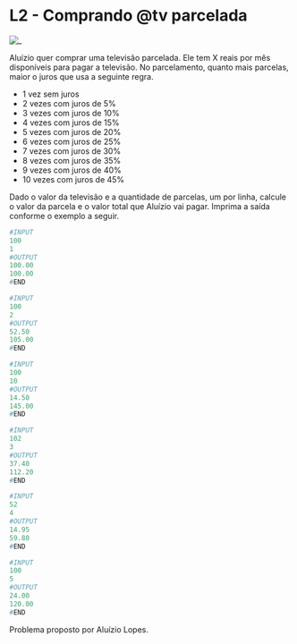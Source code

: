 # L2 - Comprando @tv parcelada

![_](cover.jpg)

Aluízio quer comprar uma televisão parcelada. Ele tem X reais por mês disponíveis para pagar a televisão. No parcelamento, quanto mais parcelas, maior o juros que usa a seguinte regra.

- 1 vez sem juros
- 2 vezes com juros de 5%
- 3 vezes com juros de 10%
- 4 vezes com juros de 15%
- 5 vezes com juros de 20%
- 6 vezes com juros de 25%
- 7 vezes com juros de 30%
- 8 vezes com juros de 35%
- 9 vezes com juros de 40%
- 10 vezes com juros de 45%

Dado o valor da televisão e a quantidade de parcelas, um por linha, calcule o valor da parcela e o valor total que Aluízio vai pagar. Imprima a saída conforme o exemplo a seguir.

``` py
#INPUT
100
1
#OUTPUT
100.00
100.00
#END

#INPUT
100
2
#OUTPUT
52.50
105.00
#END

#INPUT
100
10
#OUTPUT
14.50
145.00
#END

#INPUT
102
3
#OUTPUT
37.40
112.20
#END

#INPUT
52
4
#OUTPUT
14.95
59.80
#END

#INPUT
100
5
#OUTPUT
24.00
120.00
#END

```

Problema proposto por Aluízio Lopes.
